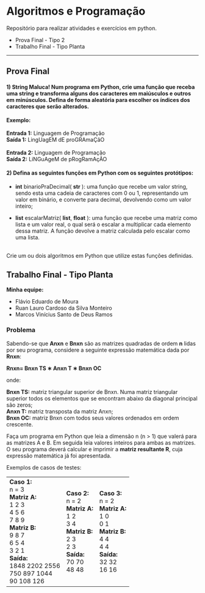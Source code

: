 # Algoritmos e Programação
Repositório para realizar atividades e exercícios em python.
- Prova Final - Tipo 2
- Trabalho Final - Tipo Planta

---------------------------------------------------------------------------------------
## Prova Final

#### 1) String Maluca! Num programa em Python, crie uma função que receba uma string e transforma alguns dos caracteres em maiúsculos e outros em minúsculos. Defina de forma aleatória para escolher os índices dos caracteres que serão alterados. 

<b>Exemplo:</b>
<br><br>
<b>Entrada 1:</b> Linguagem de Programação<br>
<b>Saída 1:</b> LingUagEM dE proGRAmaÇãO
<br><br>
<b>Entrada 2:</b> Linguagem de Programação<br>
<b>Saída 2:</b> LiNGuAgeM de pRogRamAçÃO


#### 2) Defina as seguintes funções em Python com os seguintes protótipos:

- <b>int</b> binarioPraDecimal( <b>str</b> ): uma função que recebe um valor string, sendo esta uma cadeia de caracteres com 0 ou 1, representando um valor em binário, e converte para decimal, devolvendo como um valor inteiro;

- <b>list</b> escalarMatriz( <b>list</b>, <b>float</b> ): uma função que recebe uma matriz como lista e um valor real, o qual será o escalar a multiplicar cada elemento dessa matriz. A função devolve a matriz calculada pelo escalar como uma lista.
<br>
Crie um ou dois algoritmos em Python que utilize estas funções definidas.


## Trabalho Final - Tipo Planta
<b>Minha equipe:</b>
- Flávio Eduardo de Moura
- Ruan Lauro Cardoso da Silva Monteiro
- Marcos Vinícius Santo de Deus Ramos


### Problema 
Sabendo-se que <b>Anxn</b> e <b>Bnxn</b> são as matrizes quadradas de ordem <b>n</b> lidas por seu programa, considere a seguinte expressão matemática dada por <b>Rnxn</b>:

<b>Rnxn= Bnxn TS ∗ Anxn T ∗ Bnxn OC</b><br>

onde:

<b>Bnxn TS:</b> matriz triangular superior de Bnxn. Numa matriz triangular superior todos os elementos que
se encontram abaixo da diagonal principal são zeros;<br>
<b>Anxn T:</b> matriz transposta da matriz Anxn;<br>
<b>Bnxn OC:</b> matriz Bnxn com todos seus valores ordenados em ordem crescente.<br>

Faça um programa em Python que leia a dimensão n (n > 1) que valerá para as matrizes A e B. Em seguida leia valores inteiros para ambas as matrizes. O seu programa deverá calcular e imprimir a <b>matriz resultante R</b>, cuja expressão matemática já foi apresentada.

Exemplos de casos de testes:

<table>

<tr>

<td>
<b>Caso 1:</b><br>
n = 3<br>
<b>Matriz A:</b><br>
1 2 3<br>
4 5 6<br>
7 8 9<br>
<b>Matriz B:</b><br>
9 8 7<br>
6 5 4<br>
3 2 1<br>
<b>Saída:</b><br>
1848 2202 2556<br>
750 897 1044<br>
90 108 126<br>
</td>

<td>
<b>Caso 2:</b><br>
n = 2<br>
<b>Matriz A:</b><br>
1 2<br>
3 4<br>
<b>Matriz B:</b><br>
2 3<br>
2 3<br>
<b>Saída:</b><br>
70 70<br>
48 48<br>
</td>

<td>
<b>Caso 3:</b><br>
n = 2<br>
<b>Matriz A:</b><br>
1 0<br>
0 1<br>
<b>Matriz B:</b><br>
4 4<br>
4 4<br>
<b>Saída:</b><br>
32 32<br>
16 16<br>
</td>

</tr>

</table>


<!-- ### Questão 1
Faça um programa em Python em que o usuário deverá informar três valores inteiros positivos, x, y e z. Os valores x e y, sendo x < y, formam um intervalo de valores inteiros. O valor de z deverá ser menor ou igual a y (z <= y). O programa deverá imprimir todos os valores inteiros compreendidos no intervalo [x, y] divisíveis por z. Após impressão, o programa deverá informar também a soma dos valores que são pares impressos.

<b>Exemplos:</b>

<b>Entradas 1:</b> x = 5, y = 19 e z = 3;<br>
<b>Saída 1:</b> 6 9 12 15 18, soma pares = 36

### Questão 2
Faça um programa em Python que leia um gabarito de uma prova com 10 questões, onde cada possui como resposta uma das alternativas: A, B, C, D ou E. Após ler o gabarito, o programa irá pedir o nome de um aluno e suas respostas dessa prova (cartão-resposta). Cada questão correta, o aluno soma pontos, de acordo com a tabela de pontuação a seguir:

<table>
<th>N° da questão</th>
<th>Pontuação</th>
<tr>
<td>1</td>
<td>15</td>
</tr>
<tr>
<td>2</td>
<td>15</td>
</tr>
<tr>
<td>3</td>
<td>15</td>
</tr>
<tr>
<td>4</td>
<td>15</td>
</tr>
<tr>
<td>5</td>
<td>20</td>
</tr>
<tr>
<td>6</td>
<td>20</td>
</tr>
<tr>
<td>7</td>
<td>20</td>
</tr>
<tr>
<td>8</td>
<td>30</td>
</tr>
<tr>
<td>9</td>
<td>30</td>
</tr>
<tr>
<td>10</td>
<td>30</td>
</tr>
</table>

Para cada questão errada, o aluno não soma pontos. O programa deverá informar o nome do aluno e a quantidade de pontos obtida na prova.

### Questão 3
Faça um programa que leia <b>n</b> valores inteiros positivos do usuário. O programa deverá informar se a sequência de valores digitada está em ordem crescente ou não.

<b>Exemplos:</b>

<b>Entradas 1:</b> n = 5, 6 9 12 17 18<br>
<b>Saída 1:</b> Está em ordem crescente!

<b>Entradas 2:</b> n = 11, 1 3 5 8 9 13 11 12 20 34 99<br>
<b>Saída 2:</b> Não está em ordem crescente! -->